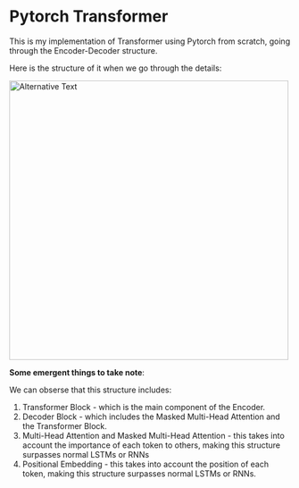 # Pytorch Transformer
This is my implementation of Transformer using Pytorch from scratch, going through the Encoder-Decoder structure.


Here is the structure of it when we go through the details: 

<img src="https://lenngro.github.io/assets/images/2020-11-07-Attention-Is-All-You-Need/transformer-model-architecture.png" alt="Alternative Text" width="500">


<b>Some emergent things to take note</b>:

We can obserse that this structure includes:  
1. Transformer Block - which is the main component of the Encoder.
2. Decoder Block - which includes the Masked Multi-Head Attention and the Transformer Block.
3. Multi-Head Attention and Masked Multi-Head Attention - this takes into account the importance of each token to others, making this structure surpasses normal LSTMs or RNNs
4. Positional Embedding - this takes into account the position of each token, making this structure surpasses normal LSTMs or RNNs.
